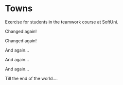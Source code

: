 # Towns
Exercise for students in the teamwork course at SoftUni.

Changed again!



Changed again!

And again...



And again...



And again...




Till the end of the world....

